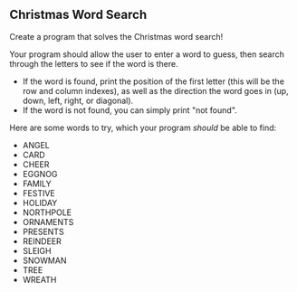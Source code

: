 ## Christmas Word Search

Create a program that solves the Christmas word search!

Your program should allow the user to enter a word to guess, then search through the letters to see if the word is there.

- If the word is found, print the position of the first letter (this will be the row and column indexes), as well as the direction the word goes in (up, down, left, right, or diagonal).
- If the word is not found, you can simply print "not found".

Here are some words to try, which your program _should_ be able to find:

- ANGEL
- CARD
- CHEER
- EGGNOG
- FAMILY
- FESTIVE
- HOLIDAY
- NORTHPOLE
- ORNAMENTS
- PRESENTS
- REINDEER
- SLEIGH
- SNOWMAN
- TREE
- WREATH
